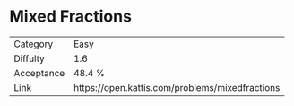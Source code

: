 # Mixed Fractions

<table>
    <tr>
        <td>Category</td>
        <td>Easy</td>
    </tr>
    <tr>
        <td>Diffulty</td>
        <td>1.6</td>
    </tr>
    <tr>
        <td>Acceptance</td>
        <td>48.4 %</td>
    </tr>
    <tr>
        <td>Link</td>
        <td>https://open.kattis.com/problems/mixedfractions</td>
    </tr>
</table>
